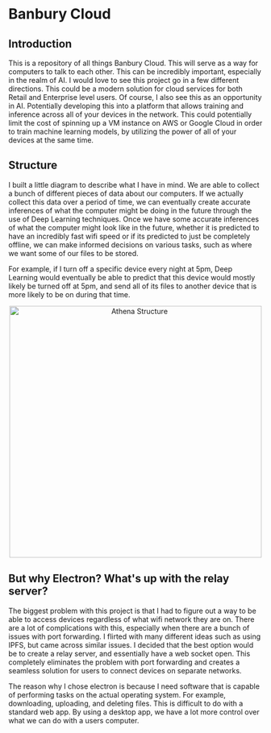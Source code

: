 # Banbury Cloud

## Introduction

This is a repository of all things Banbury Cloud. This will serve as a way for computers to talk to each other. This can be incredibly important, especially in the realm of AI. I would love to see this project go in a few different directions. This could be a modern solution for cloud services for both Retail and Enterprise level users. Of course, I also see this as an opportunity in AI. Potentially developing this into a platform that allows training and inference across all of your devices in the network. This could potentially limit the cost of spinning up a VM instance on AWS or Google Cloud in order to train machine learning models, by utilizing the power of all of your devices at the same time. 

## Structure

I built a little diagram to describe what I have in mind. We are able to collect a bunch of different pieces of data about our computers. If we actually collect this data over a period of time, we can eventually create accurate inferences of what the computer might be doing in the future through the use of Deep Learning techniques. Once we have some accurate inferences of what the computer might look like in the future, whether it is predicted to have an incredibly fast wifi speed or if its predicted to just be completely offline, we can make informed decisions on various tasks, such as where we want some of our files to be stored. 

For example, if I turn off a specific device every night at 5pm, Deep Learning would eventually be able to predict that this device would mostly likely be turned off at 5pm, and send all of its files to another device that is more likely to be on during that time.


<p align="center">
  <img src="https://github.com/Banbury-inc/Athena/blob/main/Banbury_Cloud/bcloud_structure.png" height="500" alt="Athena Structure"/>
</p>
<p align="center">  


## But why Electron? What's up with the relay server?

The biggest problem with this project is that I had to figure out a way to be able to access devices regardless of what wifi network they are on. There are a lot of complications with this, especially when there are a bunch of issues with port forwarding. I flirted with many different ideas such as using IPFS, but came across similar issues. I decided that the best option would be to create a relay server, and essentially have a web socket open. This completely eliminates the problem with port forwarding and creates a seamless solution for users to connect devices on separate networks. 

The reason why I chose electron is because I need software that is capable of performing tasks on the actual operating system. For example, downloading, uploading, and deleting files. This is difficult to do with a standard web app. By using a desktop app, we have a lot more control over what we can do with a users computer. 
